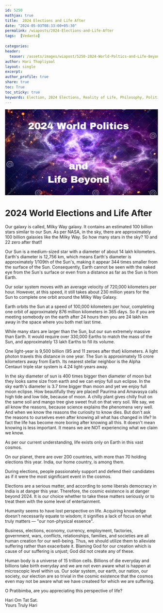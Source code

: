 ```yaml
---  
id: 5250  
mathjax: true  
title:  2024 Elections and Life After  
date: "2024-05-03T08:33:00+05:30"  
permalink: /wiaposts/2024-Elections-and-Life-After
tags:  [Vedanta]  
  
categories:  
header:  
  teaser: /assets/images/wiapost/5250-2024-World-Poltics-and-Life-Beyond.jpg  
author: Hari Thapliyaal  
layout: single  
excerpt:  
author_profile: true  
share: true  
toc: True  
toc_sticky: true  
keywords: Election, 2024 Elections, Reality of Life, Philosophy, Politics, Meaning of Life
---  
```

  
![2024 World Elections and Life After](/assets/images/wiapost/5250-2024-World-Poltics-and-Life-Beyond.jpg)  
  
# 2024 World Elections and Life After  
   
Our galaxy is called, Milky Way galaxy. It contains an estimated 100 billion stars similar to our Sun. As per NASA, in the sky, there are approximately 100 billion galaxies like the Milky Way. So how many stars in the sky? 10 and 22 zero after that!!

Our Sun is a medium-sized star with a diameter of about 14 lakh kilometers. Earth's diameter is 12,756 km, which means Earth's diameter is approximately 1/109th of the Sun's, making it appear 344 times smaller from the surface of the Sun. Consequently, Earth cannot be seen with the naked eye from the Sun's surface or even from a distance as far as the Sun is from Earth.

Our solar system moves with an average velocity of 720,000 kilometers per hour. However, at this speed, it still takes about 230 million years for the Sun to complete one orbit around the Milky Way Galaxy.

Earth orbits the Sun at a speed of 100,000 kilometers per hour, completing one orbit of approximately 876 million kilometers in 365 days. So if you are meeting somebody on the earth after 24 hours then you are 24 lakh km away in the space where you both met last time.

While many stars are larger than the Sun, but our sun extremely massive than Earth. It would require over 330,000 Earths to match the mass of the Sun, and approximately 13 lakh Earths to fill its volume.

One light-year is 9,500 billion (95 and 11 zeroes after that) kilometers. A light photon travels this distance in one year. The Sun is approximately 15 crore kilometers away from Earth. Its nearest stellar neighbor is the Alpha Centauri triple star system is 4.24 light-years away.

In the sky diameter of sun is 400 times bigger then diameter of moon but they looks same size from earth and we can enjoy full sun eclipse. In the sky earth's diameter is 3.7 time bigger than moon and yet we enjoy full moon eclipse. How beautifully they are placed! Paurima and Amavasya calls high tide and low tide, because of moon. A chilly plant gives chilly fruit on the same soil and mango tree give sweet fruit on that very soil. We say, we all know the reasons, because science explains the phenomena very well. And when we know the reasons the curiosity to know dies. But don't ask the reasons to ourselves even after knowing all what has changed in life? In fact the life has become more boring after knowing all this. It doesn't mean knowing is less important. It means we are NOT experiencing what we claim we know.

As per our current understanding, life exists only on Earth in this vast cosmos.

On our planet, there are over 200 countries, with more than 70 holding elections this year. India, our home country, is among them.

During elections, people passionately support and defend their candidates as if it were the most significant event in the cosmos.

Elections are a serious matter, and according to some liberals democracy in India is at danger this year. Therefore, the cosmic existence is at danger beyond 2024. It is our choice whether to take these matters seriously or to treat them with the some level of entertainment.

Humanity seems to have lost perspective on life. Acquiring knowledge doesn't necessarily equate to wisdom; it signifies a lack of focus on what truly matters — "our non-physical essence".

Business, elections, economy, currency, employment, factories, government, wars, conflicts, relationships, families, and societies are all human creation for our well-being. Thus, we should utilize them to alleviate suffering rather than exacerbate it. Blaming God for our creation which is cause of our suffering is unjust; God did not create any of these.


Human body is a universe of 15 trillion cells. Billions of die everyday and billions take birth everyday and we are not even aware what is happen at microscopic level within us. Our solar system, our earth, our nation, our society, our election are so trivial in the cosmic existence that the cosmos even may not be aware what we have createed for which we are suffering.

O Pratibimba, are you appreciating this perspective of life?

Hari Om Tat Sat.   
Yours Truly Hari 
